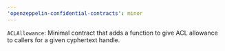 ```yaml
---
'openzeppelin-confidential-contracts': minor
---
```


`ACLAllowance`: Minimal contract that adds a function to give ACL allowance to callers for a given cyphertext handle.
